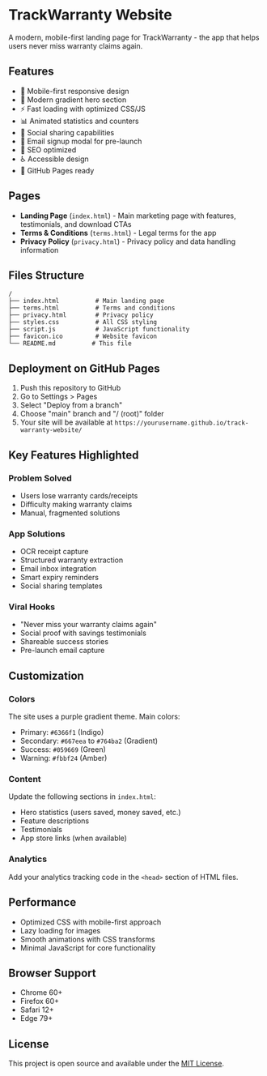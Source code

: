 # TrackWarranty Website

A modern, mobile-first landing page for TrackWarranty - the app that helps users never miss warranty claims again.

## Features

- 📱 Mobile-first responsive design
- 🎨 Modern gradient hero section
- ⚡ Fast loading with optimized CSS/JS
- 📊 Animated statistics and counters
- 🔗 Social sharing capabilities
- 📧 Email signup modal for pre-launch
- 🎯 SEO optimized
- ♿ Accessible design
- 🚀 GitHub Pages ready

## Pages

- **Landing Page** (`index.html`) - Main marketing page with features, testimonials, and download CTAs
- **Terms & Conditions** (`terms.html`) - Legal terms for the app
- **Privacy Policy** (`privacy.html`) - Privacy policy and data handling information

## Files Structure

```
/
├── index.html          # Main landing page
├── terms.html          # Terms and conditions
├── privacy.html        # Privacy policy
├── styles.css          # All CSS styling
├── script.js           # JavaScript functionality
├── favicon.ico         # Website favicon
└── README.md          # This file
```

## Deployment on GitHub Pages

1. Push this repository to GitHub
2. Go to Settings > Pages
3. Select "Deploy from a branch"
4. Choose "main" branch and "/ (root)" folder
5. Your site will be available at `https://yourusername.github.io/track-warranty-website/`

## Key Features Highlighted

### Problem Solved
- Users lose warranty cards/receipts
- Difficulty making warranty claims
- Manual, fragmented solutions

### App Solutions
- OCR receipt capture
- Structured warranty extraction
- Email inbox integration
- Smart expiry reminders
- Social sharing templates

### Viral Hooks
- "Never miss your warranty claims again"
- Social proof with savings testimonials
- Shareable success stories
- Pre-launch email capture

## Customization

### Colors
The site uses a purple gradient theme. Main colors:
- Primary: `#6366f1` (Indigo)
- Secondary: `#667eea` to `#764ba2` (Gradient)
- Success: `#059669` (Green)
- Warning: `#fbbf24` (Amber)

### Content
Update the following sections in `index.html`:
- Hero statistics (users saved, money saved, etc.)
- Feature descriptions
- Testimonials
- App store links (when available)

### Analytics
Add your analytics tracking code in the `<head>` section of HTML files.

## Performance

- Optimized CSS with mobile-first approach
- Lazy loading for images
- Smooth animations with CSS transforms
- Minimal JavaScript for core functionality

## Browser Support

- Chrome 60+
- Firefox 60+
- Safari 12+
- Edge 79+

## License

This project is open source and available under the [MIT License](LICENSE).
